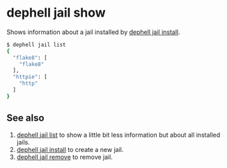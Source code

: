 # dephell jail show

Shows information about a jail installed by [dephell jail install](cmd-jail-install).

```bash
$ dephell jail list
{
  "flake8": [
    "flake8"
  ],
  "httpie": [
    "http"
  ]
}
```

## See also

1. [dephell jail list](cmd-jail-list) to show a little bit less information but about all installed jails.
1. [dephell jail install](cmd-jail-install) to create a new jail.
1. [dephell jail remove](cmd-jail-remove) to remove jail.
